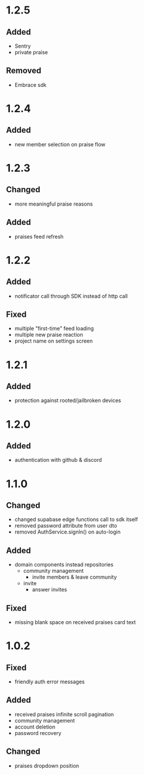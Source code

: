 # 1.2.5
## Added
- Sentry
- private praise

## Removed
- Embrace sdk

# 1.2.4
## Added
- new member selection on praise flow

# 1.2.3
## Changed
- more meaningful praise reasons
## Added
- praises feed refresh 

# 1.2.2
## Added
- notificator call through SDK instead of http call

## Fixed
- multiple "first-time" feed loading
- multiple new praise reaction
- project name on settings screen

# 1.2.1
## Added
- protection against rooted/jailbroken devices

# 1.2.0
## Added
- authentication with github & discord

# 1.1.0
## Changed
- changed supabase edge functions call to sdk itself
- removed password attribute from user dto
- removed AuthService.signIn() on auto-login
## Added
- domain components instead repositories
    - community management
        - invite members & leave community
    - invite
        - answer invites
## Fixed
- missing blank space on received praises card text

# 1.0.2
## Fixed
- friendly auth error messages
## Added
- received praises infinite scroll pagination
- community management
- account deletion
- password recovery
## Changed
- praises dropdown position